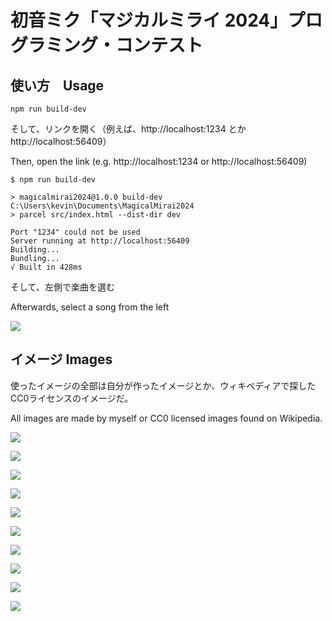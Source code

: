 # 初音ミク「マジカルミライ 2024」プログラミング・コンテスト

## 使い方　Usage
```
npm run build-dev
```

そして、リンクを開く（例えば、http://localhost:1234 とか http://localhost:56409）

Then, open the link (e.g. http://localhost:1234 or http://localhost:56409)
```
$ npm run build-dev

> magicalmirai2024@1.0.0 build-dev C:\Users\kevin\Documents\MagicalMirai2024
> parcel src/index.html --dist-dir dev

Port "1234" could not be used
Server running at http://localhost:56409
Building...
Bundling...
√ Built in 428ms
```

そして、左側で楽曲を選む

Afterwards, select a song from the left

![](github/screenshot1.png)


## イメージ Images
使ったイメージの全部は自分が作ったイメージとか、ウィキペディアで探したCC0ライセンスのイメージだ。

All images are made by myself or CC0 licensed images found on Wikipedia.


![](github/screenshot2.png)

![](github/screenshot3.png)

![](assets/images/Leek1.png)

![](assets/images/Leek2.jpg)

![](assets/images/Leek3.jpg)

![](assets/images/Leek4.5.gif)

![](assets/images/Leek6.gif)

![](assets/images/Leek7.jpg)

![](assets/images/Leek8.jpg)

![](assets/images/Leek9.jpg)